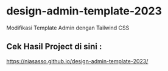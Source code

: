 # design-admin-template-2023
Modifikasi Template Admin dengan Tailwind CSS

## Cek Hasil Project di sini :<br>
https://niasasso.github.io/design-admin-template-2023/

